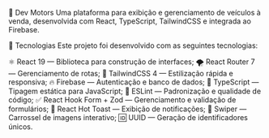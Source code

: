 🚗 Dev Motors
Uma plataforma para exibição e gerenciamento de veículos à venda, desenvolvida com React, TypeScript, TailwindCSS e integrada ao Firebase.

🚀 Tecnologias
Este projeto foi desenvolvido com as seguintes tecnologias:

⚛️ React 19 — Biblioteca para construção de interfaces;
🌪 React Router 7 — Gerenciamento de rotas;
🎨 TailwindCSS 4 — Estilização rápida e responsiva;
🔥 Firebase — Autenticação e banco de dados;
📜 TypeScript — Tipagem estática para JavaScript;
📏 ESLint — Padronização e qualidade de código;
✅ React Hook Form + Zod — Gerenciamento e validação de formulários;
🍞 React Hot Toast — Exibição de notificações;
🎠 Swiper — Carrossel de imagens interativo;
🆔 UUID — Geração de identificadores únicos.